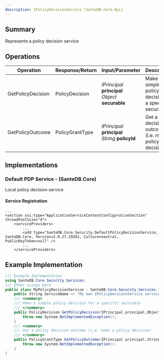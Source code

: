 ```yaml
---
description: IPolicyDecisionService (SanteDB.Core.Api)
---
```


## Summary
Represents a policy decision service

## Operations

|Operation|Response/Return|Input/Parameter|Description|
|-|-|-|-|
|GetPolicyDecision|PolicyDecision|*IPrincipal* **principal**<br/>*Object* **securable**|Make a simple policy decision for a specific securable|
|GetPolicyOutcome|PolicyGrantType|*IPrincipal* **principal**<br/>*String* **policyId**|Get a policy decision outcome (i.e. make a policy decision)|

## Implementations


### Default PDP Service - (SanteDB.Core)
Local policy decision service

#### Service Registration
```markup
...
<section xsi:type="ApplicationServiceContextConfigurationSection" threadPoolSize="4">
	<serviceProviders>
		...
		<add type="SanteDB.Core.Security.DefaultPolicyDecisionService, SanteDB.Core, Version=2.0.27.29201, Culture=neutral, PublicKeyToken=null" />
		...
	</serviceProviders>
```
## Example Implementation
```csharp
/// Example Implementation
using SanteDB.Core.Security.Services;
/// Other usings here
public class MyPolicyDecisionService : SanteDB.Core.Security.Services.IPolicyDecisionService { 
	public String ServiceName => "My own IPolicyDecisionService service";
	/// <summary>
	/// Make a simple policy decision for a specific securable
	/// </summary>
	public PolicyDecision GetPolicyDecision(IPrincipal principal,Object securable){
		throw new System.NotImplementedException();
	}
	/// <summary>
	/// Get a policy decision outcome (i.e. make a policy decision)
	/// </summary>
	public PolicyGrantType GetPolicyOutcome(IPrincipal principal,String policyId){
		throw new System.NotImplementedException();
	}
}
```
